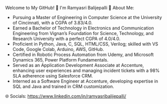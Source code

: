 Welcome to My GitHub! 👋 I'm Ramyasri Balijepalli
💫 About Me:
* Pursuing a Master of Engineering in Computer Science at the University of Cincinnati, with a CGPA of 3.83/4.0.
* Earned a Bachelor of Technology in Electronics and Communication Engineering from Vignan’s Foundation for Science, Technology, and Research University with a perfect CGPA of 4.0/4.0.
* Proficient in Python, Java, C, SQL, HTML/CSS, Verilog; skilled with VS Code, Google Colab, Arduino, AWS, GitHub.
* Certified in Robotic Process Automation from Udemy, and Microsoft Dynamics 365, Power Platform Fundamentals.
* Served as an Application Development Associate at Accenture, enhancing user experiences and managing incident tickets with a 98% SLA adherence using Salesforce CRM.
* Interned as a Software Engineer at Accenture, developing expertise in SQL and Java and trained in CRM customization.

🌐 Socials:
https://www.linkedin.com/in/ramyasribalijepalli/
